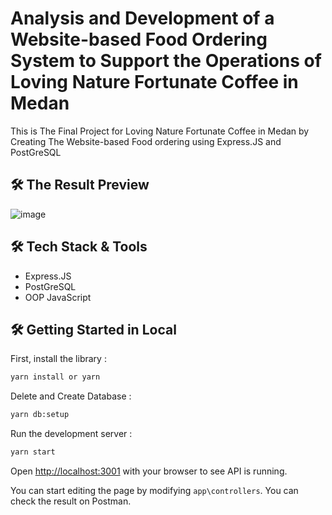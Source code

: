 # Analysis and Development of a Website-based Food Ordering System to Support the Operations of Loving Nature Fortunate Coffee in Medan

This is The Final Project for Loving Nature Fortunate Coffee in Medan by Creating The Website-based Food ordering using Express.JS and PostGreSQL

## 🛠️ The Result Preview

![image](https://ik.imagekit.io/fndsjy/Fortunate_Coffee/API.png?updatedAt=1723784871790)

## 🛠️ Tech Stack & Tools

- Express.JS
- PostGreSQL
- OOP JavaScript

## 🛠️ Getting Started in Local
First, install the library :
```bash
yarn install or yarn
```

Delete and Create Database :

```bash
yarn db:setup
```

Run the development server :

```bash
yarn start
```

Open [http://localhost:3001](http://localhost:3001) with your browser to see API is running.

You can start editing the page by modifying `app\controllers`. You can check the result on Postman.